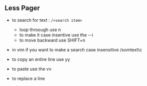 ## Less Pager
- to search for text : `/<search item>`
	- loop throough use n
	- to make it case insentive  use the --i
	- to move backward use SHIFT+n

- in vim if you want to make a search case insensitive /somtext\c
- to copy an entire line use yy
- to paste use the vv
- to replace a line  